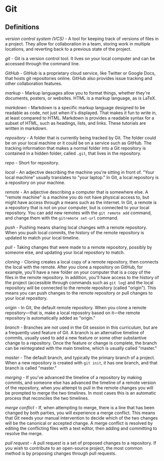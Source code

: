 # Git

## Definitions

*version control system (VCS)* - A tool for keeping track of versions of files in a project. They allow for collaboration in a team, storing work in multiple locations, and reverting back to a previous state of the project.

*git* - Git is a version control tool. It lives on your local computer and can be accessed through the command line.

*GitHub* - GitHub is a proprietary cloud service, like Twitter or Google Docs, that hosts git repositories online. GitHub also provides issue tracking and other collaboration features.

*markup* - Markup languages allow you to format things, whether they're documents, posters, or websites. HTML is a markup language, as is LaTeX.

*markdown* - Markdown is a specific markup language designed to be readable as code, not just when it's displayed. That makes it fun to write in, at least compared to HTML. Markdown is provides a readable syntax for a subset of HTML, such as headings, lists, and links. These tutorials are written in markdown.

*repository* - A folder that is currently being tracked by Git. The folder could be on your local machine or it could be on a service such as GitHub. The tracking information that makes a normal folder into a Git repository is contained in a hidden folder, called `.git`, that lives in the repository.

*repo* - Short for repository.

*local* - An adjective describing the machine you're sitting in front of. "Your local machine" usually translates to "your laptop." In Git, a local repository is a repository on your machine.

*remote* - An adjective describing a computer that is somewhere else. A "remote machine" is a machine you do not have physical access to, but might have access through a means such as the internet. In Git, a remote is a repository that is not on your computer, but is connected to your local repository. You can add new remotes with the `git remote add` command, and change them with the `gitremote set-url` command.

*push* - Pushing means sharing local changes with a remote repository. When you push local commits, the history of the remote repository is updated to match your local timeline.

*pull* - Taking changes that were made to a remote repository, possibly by someone else, and updating your local repository to match.

*cloning* - Cloning creates a local copy of a remote repository, then connects the local with the remote. After you clone a repository on GitHub, for example, you'll have a new folder on your computer that is a copy of the files in the remote repository. In addition, you'll have access to the history of the project (accessible through commands such as `git log`) and the local repository will be connected to the remote repository (called "origin"). This means you can push changes to the remote repository or pull changes to your local repository.

*origin* - In Git, the default remote repository. When you clone a remote repository—that is, make a local reposotry based on it—the remote repository is automatically added as "origin."

*branch* - Branches are not used in the Git session in this curriculum, but are a frequently used feature of Git. A branch is an alternative timeline of commits, usually used to add a new feature or some other substantive change to a repository. Once the feature or change is complete, the branch can be reintegrated with the main timeline, which is usually called "master."

*master* - The default branch, and typically the primary branch of a project. When a new repository is created with `git init`, it has one branch, and that branch is called "master."

*merging* - If you've advanced the timeline of a repository by making commits, and someone else has advanced the timeline of a remote version of the repository, when you attempt to pull in the remote changes you will be prompted to merge the two timelines. In most cases this is an automatic process that reconciles the two timelines.

*merge conflict* - If, when attempting to merge, there is a line that has been changed by both parties, you will experience a merge conflict. This means that Git needs your manual intervention to decide which of the two changes will be the canonical or accepted change. A merge conflict is resolved by editing the conflicting files with a text editor, then adding and committing to resolve the merge.

*pull request* - A pull request is a set of proposed changes to a repository. If you wish to contribute to an open-source project, the most common method is by proposing changes through pull requests.
